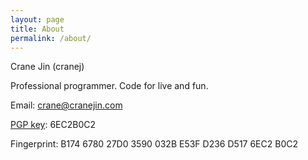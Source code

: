 ```yaml
---
layout: page
title: About
permalink: /about/
---
```


Crane Jin (cranej)

Professional programmer. Code for live and fun.

Email: [crane@cranejin.com][email]

[PGP key](https://raw.githubusercontent.com/cranej/cranej.github.io/master/key.asc): 6EC2B0C2

Fingerprint: B174 6780 27D0 3590 032B  E53F D236 D517 6EC2 B0C2

[email]: mailto:crane@cranejin.com "Email"
